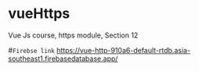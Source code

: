 # vueHttps
Vue Js course, https module, Section 12

#``` Firebse link ```
https://vue-http-910a6-default-rtdb.asia-southeast1.firebasedatabase.app/
